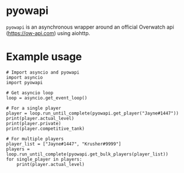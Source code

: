 # pyowapi
`pyowapi` is an asynchronous wrapper around an official Overwatch api (https://ow-api.com) using aiohttp.

# Example usage

```
# Import asyncio and pyowapi
import asyncio
import pyowapi

# Get asyncio loop
loop = asyncio.get_event_loop()

# For a single player
player = loop.run_until_complete(pyowapi.get_player("Jayne#1447"))
print(player.actual_level)
print(player.private)
print(player.competitive_tank)

# For multiple players
player_list = ["Jayne#1447", "Krusher#9999"]
players = loop.run_until_complete(pyowapi.get_bulk_players(player_list))
for single_player in players:
    print(player.actual_level)

```